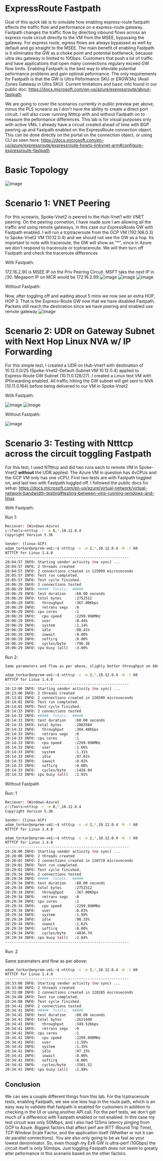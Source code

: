 # ExpressRoute Fastpath

Goal of this quick lab is to simulate how enabling express-route fastpath effects the traffic flow and performance on a express-route gateway. Fastpath changes the traffic flow by directing inbound flows across an express route circuit directly to the VM from the MSEE, bypassing the gateway. For express route, egress flows are always bypassed as well by default and go straight to the MSEE. The main benefit of enabling Fastpath is it eliminates the GW as a choke point and potential bottleneck, because ultra sku gateway is limited to 10Gbps. Customers that push a lot of traffic and have applications that open many connections regulary exceed GW flow limits. Enabling Fastpath is the best way to elleviate potential peformance problems and gain optimal peformance. The only requirements for Fastpath is that the GW is Ultra Peformance SKU or ERGW3Az (Avail Zones Gateway in Ultra SKU). Current limitations and basic info found in our public doc:
https://docs.microsoft.com/en-us/azure/expressroute/about-fastpath

We are going to cover the scenarios currently in public preview per above, minus the PLS scneario as I don't have the ability to create a direct port circuit. I will also cover running Ntttcp with and without Fastpath on to measure the peformance differences. This lab is for visual purposes only with active VMs. I already have a circuit created ahead of time with BGP peering up and Fastpath enabled on the ExpressRoute connection object. This can be done directly on the portal on the connection object, or using CLI as seen here: https://docs.microsoft.com/en-us/azure/expressroute/expressroute-howto-linkvnet-arm#configure-expressroute-fastpath

# Basic Topology
![image](https://user-images.githubusercontent.com/55964102/183462330-b9c8b451-3cc1-42b2-a810-096658deca47.png)


# Scenario 1: VNET Peering
For this scneario, Spoke-Vnet2 is peered to the Hub-Vnet1 with VNET peering. On the peering connetion, I have made sure I am allowing all the traffic and using remote gateways, in this case our ExpressRoute GW with Fastpath enabled. I will run a tcptraceroute from the GCP VM (192.168.0.3) to Spoke-Vnet2 VM (10.12.0.4) and we should not see the GW as a hop. Its important to note with traceroute, the GW will show as "*", since in Azure we don't respond to traceroute or tcptraceroute. We will then turn off Fastpath and check the traceroute differences

With Fastpath:

172.16.2.90 is MSEE IP on the Priv Peering Circuit. MSFT taks the next IP in /30. Megaport IP on MCR would be 172.16.2.89
![image](https://user-images.githubusercontent.com/55964102/183224651-b0944d34-bcbb-4e0d-afe4-d69f42e1878a.png)
![image](https://user-images.githubusercontent.com/55964102/183463526-fb92365d-dacb-4186-ae16-0eb6e082475a.png)
![image](https://user-images.githubusercontent.com/55964102/183465038-8a93ccfc-dee1-434f-a5f5-b709257dd6d1.png)


Without Fastpath:

Now, after toggling off and waiting about 5 mins we now see an extra HOP, HOP 3. That is the Express-Route GW now that we have disabled Fastpath. Packets still reach the destination since we have peering and enabled use remote gateway
![image](https://user-images.githubusercontent.com/55964102/183219938-fc8b5c86-0528-447d-9dfc-7456f7735d9b.png)

# Scenario 2: UDR on Gateway Subnet with Next Hop Linux NVA w/ IP Forwarding

For this simple test, I created a UDR on Hub-Vnet1 with destination of 10.12.0.0/25 (Spoke-Vnet2-Default-Subnet VM 10.12.0.4) applied to Express-Route GW Subnet (10.11.0.128/27). I created a Linux test VM with IPforwarding enabled. All traffic hitting the GW subnet will get sent to NVA (10.11.0.164) before being delivered to our VM in Spoke-Vnet2

With Fastpath:

![image](https://user-images.githubusercontent.com/55964102/183224508-a304ed43-81f9-4b29-9786-379049856857.png)
![image](https://user-images.githubusercontent.com/55964102/183464302-9bcc53a3-9bd2-4d2f-b735-fa4c6b4205f7.png)

Without Fastpath:

![image](https://user-images.githubusercontent.com/55964102/183224719-1080faa6-4158-474c-9b46-c691d5b032a5.png)

# Scenario 3: Testing with Ntttcp across the circuit toggling Fastpath
For this test, I used NTtttcp and did two runs each to remote VM in Spoke-Vnet2 **without** the UDR applied. The Azure VM in question has 4vCPUs and the GCP VM only has one vCPU. First two tests are with Fastpath toggled on, and last two with Fastpath toggled off. I followed the public docs for setup: https://docs.microsoft.com/en-us/azure/virtual-network/virtual-network-bandwidth-testing#testing-between-vms-running-windows-and-linux

With Fastpath:

Run 1:
```bash
Reciever: (Windows-Azure)
c:\Tools>ntttcp -r -m 8,*,10.12.0.4
Copyright Version 5.36

Sender: (linux-GCP)
adam_torkar@onprem-vm1:~$ ntttcp -s -m 2,*,10.12.0.4 -N -t 60
NTTTCP for Linux 1.4.0
---------------------------------------------------------
20:04:57 INFO: Starting sender activity (no sync) ...
20:04:57 INFO: 2 threads created
20:04:57 INFO: 2 connections created in 125099 microseconds
20:05:57 INFO: Test run completed.
20:05:57 INFO: Test cycle finished.
20:06:29 INFO: 2 connections tested
20:06:29 INFO: #####  Totals:  #####
20:06:29 INFO: test duration    :60.00 seconds
20:06:29 INFO: total bytes      :2752512
20:06:29 INFO:   throughput     :367.00Kbps
20:06:29 INFO:   retrans segs   :0
20:06:29 INFO: cpu cores        :1
20:06:29 INFO:   cpu speed      :2299.998MHz
20:06:29 INFO:   user           :0.44%
20:06:29 INFO:   system         :1.14%
20:06:29 INFO:   idle           :98.41%
20:06:29 INFO:   iowait         :0.00%
20:06:29 INFO:   softirq        :0.00%
20:06:29 INFO:   cycles/byte    :796.36
20:06:29 INFO: cpu busy (all)   :3.00%
```
Run 2:
```bash
Same paramaters and flow as per above, slighly better throughput on 60s run

adam_torkar@onprem-vm1:~$ ntttcp -s -m 2,*,10.12.0.4 -N -t 60
NTTTCP for Linux 1.4.0
---------------------------------------------------------
20:13:00 INFO: Starting sender activity (no sync) ...
20:13:00 INFO: 2 threads created
20:13:01 INFO: 2 connections created in 126500 microseconds
20:14:01 INFO: Test run completed.
20:14:01 INFO: Test cycle finished.
20:14:33 INFO: 2 connections tested
20:14:33 INFO: #####  Totals:  #####
20:14:33 INFO: test duration    :60.00 seconds
20:14:33 INFO: total bytes      :2883584
20:14:33 INFO:   throughput     :384.48Kbps
20:14:33 INFO:   retrans segs   :0
20:14:33 INFO: cpu cores        :1
20:14:33 INFO:   cpu speed      :2299.998MHz
20:14:33 INFO:   user           :1.66%
20:14:33 INFO:   system         :1.31%
20:14:33 INFO:   idle           :97.01%
20:14:33 INFO:   iowait         :0.02%
20:14:33 INFO:   softirq        :0.00%
20:14:33 INFO:   cycles/byte    :1428.94
20:14:33 INFO: cpu busy (all)   :2.92%
```
Without Fastpath

Run: 1

```bash
Reciever: (Windows-Azure)
c:\Tools>ntttcp -r -m 8,*,10.12.0.4
Copyright Version 5.36

Sender: (linux-GCP)
adam_torkar@onprem-vm1:~$ ntttcp -s -m 2,*,10.12.0.4 -N -t 60
NTTTCP for Linux 1.4.0

adam_torkar@onprem-vm1:~$ ntttcp -s -m 2,*,10.12.0.4 -N -t 60
NTTTCP for Linux 1.4.0
---------------------------------------------------------
20:28:00 INFO: Starting sender activity (no sync) ...
20:28:00 INFO: 2 threads created
20:28:01 INFO: 2 connections created in 128719 microseconds
20:29:01 INFO: Test run completed.
20:29:01 INFO: Test cycle finished.
20:29:34 INFO: 2 connections tested
20:29:34 INFO: #####  Totals:  #####
20:29:34 INFO: test duration    :60.00 seconds
20:29:34 INFO: total bytes      :2752512
20:29:34 INFO:   throughput     :367.00Kbps
20:29:34 INFO:   retrans segs   :0
20:29:34 INFO: cpu cores        :1
20:29:34 INFO:   cpu speed      :2299.998MHz
20:29:34 INFO:   user           :6.03%
20:29:34 INFO:   system         :1.99%
20:29:34 INFO:   idle           :90.35%
20:29:34 INFO:   iowait         :1.62%
20:29:34 INFO:   softirq        :0.00%
20:29:34 INFO:   cycles/byte    :4836.74
20:29:34 INFO: cpu busy (all)   :2.84%
---------------------------------------------------------
```

Run: 2

Same paramaters and flow as per above:

```bash
adam_torkar@onprem-vm1:~$ ntttcp -s -m 2,*,10.12.0.4 -N -t 60
NTTTCP for Linux 1.4.0
---------------------------------------------------------
20:33:08 INFO: Starting sender activity (no sync) ...
20:33:08 INFO: 2 threads created
20:33:08 INFO: 2 connections created in 128105 microseconds
20:34:08 INFO: Test run completed.
20:34:08 INFO: Test cycle finished.
20:34:41 INFO: 2 connections tested
20:34:41 INFO: #####  Totals:  #####
20:34:41 INFO: test duration    :60.00 seconds
20:34:41 INFO: total bytes      :2621440
20:34:41 INFO:   throughput     :349.52Kbps
20:34:41 INFO:   retrans segs   :0
20:34:41 INFO: cpu cores        :1
20:34:41 INFO:   cpu speed      :2299.998MHz
20:34:41 INFO:   user           :1.50%
20:34:41 INFO:   system         :1.35%
20:34:41 INFO:   idle           :97.15%
20:34:41 INFO:   iowait         :0.00%
20:34:41 INFO:   softirq        :0.00%
20:34:41 INFO:   cycles/byte    :1501.52
20:34:41 INFO: cpu busy (all)   :2.88%
```

## Conclusion
We can see a couple different things from this lab. For the tcptraceroute tests, enabling Fastpath, we see one less hop in the route path, which is an easy way to validate that fastpath is enabled for customers in addition to checking in the UI or using another API call. For the perf tests, we don't get much of a difference with Fastpath enabled or not enabled. In this case my test circuit was only 50Mbps, and I also had 120ms latency pinging from GCP to Azure. Biggest factors that affect perf are iRTT (Round Trip Time), TCP Window Scale Factor, and the application itself (Whether or not it can do parallel connections). You are also only going to be as fast as your lowest denominator. So, even though my ExR GW is ultra-perf (10Gbps) the circuit itself is only 50mbps. Just toggling Fastpath does not seem to greatly alter peformance in this scenario based on the other factors.
